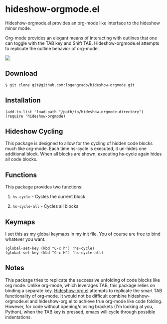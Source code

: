 hideshow-orgmode.el
===================

Hideshow-orgmode.el provides an org-mode like interface to the
hideshow minor mode.

Org-mode provides an elegant means of interacting with outlines that one can toggle with the TAB key and Shift TAB. Hideshow-orgmode.el attempts to replicate the outline behavior of org-mode.

![](https://github.com/logangrado/hideshow-orgmode/blob/master/gif/hs-cycle-all.gif)

## Download

	$ git clone git@github.com:logangrado/hideshow-orgmode.git

## Installation

	(add-to-list 'load-path "/path/to/hideshow-orgmode-directory")
    (require 'hideshow-orgmode)

## Hideshow Cycling

This package is designed to allow for the cycling of hidden code blocks much like org-mode. Each time hs-cycle is executed, it un-hides one additional block. When all blocks are shown, executing hs-cycle again hides all code blocks.

## Functions

This package provides two functions:

1. `hs-cycle` - Cycles the current block
	
2. `hs-cycle-all` - Cycles all blocks

## Keymaps

I set this as my global keymaps in my init file. You of course are free to bind whatever you want.

	(global-set-key (kbd "C-c h") 'hs-cycle)
	(global-set-key (kbd "C-c H") 'hs-cycle-all)

## Notes

This package tries to replicate the successive unfolding of code blocks like org mode. Unlike org-mode, which leverages TAB, this package relies on binding a separate key. [Hideshow-org.el](https://github.com/shanecelis/hideshow-org) attempts to replicate the smart TAB functionality of org-mode. It would not be difficult combine hideshow-orgmode.el and hideshow-org.el to achieve true org-mode like code folding. However, for code without opening/closing brackets (I'm looking at you, Python), when the TAB key is pressed, emacs will cycle through possible indentations.
